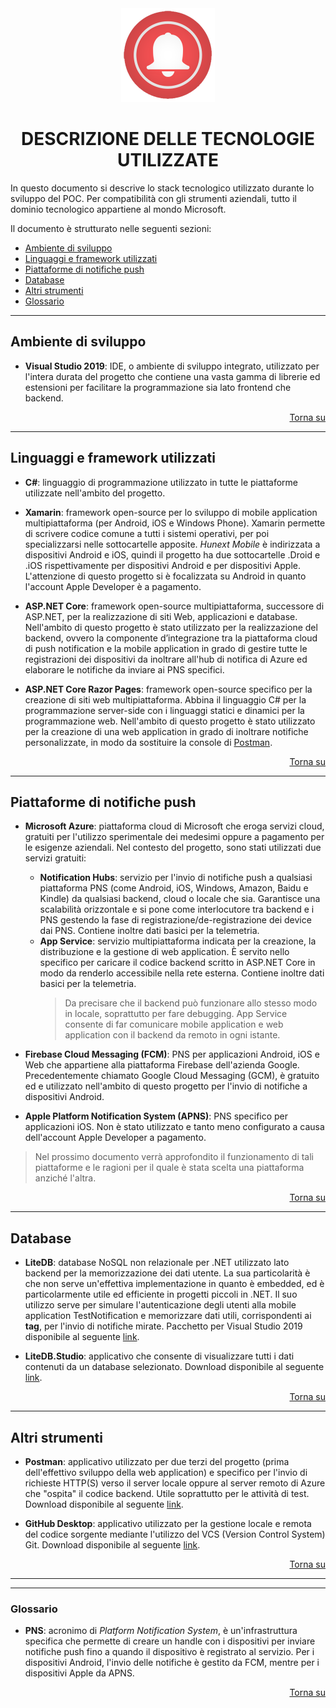 <div align="center"> 
<img src="Images/_icon.png" alt="Immagine dell'icona"/>

# DESCRIZIONE DELLE TECNOLOGIE UTILIZZATE
</div>

In questo documento si descrive lo stack tecnologico utilizzato durante lo sviluppo del POC. Per compatibilità con gli strumenti aziendali, tutto il dominio 
tecnologico appartiene al mondo Microsoft.

Il documento è strutturato nelle seguenti sezioni:

- [Ambiente di sviluppo](#ambiente-di-sviluppo)
- [Linguaggi e framework utilizzati](#linguaggi-e-framework-utilizzati)
- [Piattaforme di notifiche push](#piattaforme-di-notifiche-push)
- [Database](#database)
- [Altri strumenti](#altri-strumenti)
- [Glossario](#glossario)

---

## Ambiente di sviluppo

- **Visual Studio 2019**: IDE, o ambiente di sviluppo integrato, utilizzato per l'intera durata del progetto che contiene una vasta gamma di librerie
ed estensioni per facilitare la programmazione sia lato frontend che backend.

<div align="right">

[Torna su](#descrizione-delle-tecnologie-utilizzate)
</div>

---

## Linguaggi e framework utilizzati

- **C#**: linguaggio di programmazione utilizzato in tutte le piattaforme utilizzate nell'ambito del progetto.

- **Xamarin**: framework open-source per lo sviluppo di mobile application multipiattaforma (per Android, iOS e Windows Phone). Xamarin permette di scrivere codice
comune a tutti i sistemi operativi, per poi specializzarsi nelle sottocartelle apposite. *Hunext Mobile* è indirizzata a dispositivi Android e iOS, quindi il
progetto ha due sottocartelle .Droid e .iOS rispettivamente per dispositivi Android e per dispositivi Apple. L'attenzione di questo progetto si è focalizzata su
Android in quanto l'account Apple Developer è a pagamento. 

- **ASP.NET Core**: framework open-source multipiattaforma, successore di ASP.NET, per la realizzazione di siti Web, applicazioni e database. Nell'ambito di questo progetto è stato
utilizzato per la realizzazione del backend, ovvero la componente d’integrazione tra la piattaforma cloud di push notification e la mobile application in grado di gestire tutte le registrazioni dei dispositivi da inoltrare all'hub di notifica di Azure ed elaborare le notifiche da inviare ai PNS specifici.

- **ASP.NET Core Razor Pages**: framework open-source specifico per la creazione di siti web multipiattaforma. Abbina il linguaggio C# per la programmazione server-side
con i linguaggi statici e dinamici per la programmazione web. Nell'ambito di questo progetto è stato utilizzato per la creazione di una web application in grado di inoltrare
notifiche personalizzate, in modo da sostituire la console di [Postman](https://www.postman.com/). 

<div align="right">

[Torna su](#descrizione-delle-tecnologie-utilizzate)
</div>

---

## Piattaforme di notifiche push

- **Microsoft Azure**: piattaforma cloud di Microsoft che eroga servizi cloud, gratuiti per l'utilizzo sperimentale dei medesimi oppure a pagamento per le esigenze aziendali.
Nel contesto del progetto, sono stati utilizzati due servizi gratuiti: 
  - **Notification Hubs**: servizio per l'invio di notifiche push a qualsiasi piattaforma PNS (come Android, iOS, Windows, Amazon, Baidu e Kindle) da qualsiasi backend, cloud o locale che sia. 
  Garantisce una scalabilità orizzontale e si pone come interlocutore tra backend e i PNS gestendo la fase di registrazione/de-registrazione dei device dai PNS. 
  Contiene inoltre dati basici per la telemetria.
  - **App Service**: servizio multipiattaforma indicata per la creazione, la distribuzione e la gestione di web application. È servito nello specifico per caricare il codice backend scritto in 
  ASP.NET Core in modo da renderlo accessibile nella rete esterna. Contiene inoltre dati basici per la telemetria.
    > Da precisare che il backend può funzionare allo stesso modo in locale, soprattutto per fare debugging. App Service consente di far comunicare mobile application e web application con il 
      backend da remoto in ogni istante.

- **Firebase Cloud Messaging (FCM)**: PNS per applicazioni Android, iOS e Web che appartiene alla piattaforma Firebase dell'azienda Google. Precedentemente chiamato 
  Google Cloud Messaging (GCM), è gratuito ed e utilizzato nell'ambito di questo progetto per l'invio di notifiche a dispositivi Android.

- **Apple Platform Notification System (APNS)**: PNS specifico per applicazioni iOS. Non è stato utilizzato e tanto meno configurato a causa dell'account Apple Developer a pagamento.

> Nel prossimo documento verrà approfondito il funzionamento di tali piattaforme e le ragioni per il quale è stata scelta una piattaforma anziché l'altra.

<div align="right">

[Torna su](#descrizione-delle-tecnologie-utilizzate)
</div>

---

## Database

- **LiteDB**: database NoSQL non relazionale per .NET utilizzato lato backend per la memorizzazione dei dati utente. La sua particolarità è che non serve un'effettiva implementazione
in quanto è embedded, ed è particolarmente utile ed efficiente in progetti piccoli in .NET. Il suo utilizzo serve per simulare l'autenticazione degli utenti alla mobile application 
TestNotification e memorizzare dati utili, corrispondenti ai **tag**, per l'invio di notifiche mirate.
Pacchetto per Visual Studio 2019 disponibile al seguente [link](https://www.nuget.org/packages/LiteDB/).

- **LiteDB.Studio**: applicativo che consente di visualizzare tutti i dati contenuti da un database selezionato. 
Download disponibile al seguente [link](https://github.com/mbdavid/LiteDB.Studio).

<div align="right">

[Torna su](#descrizione-delle-tecnologie-utilizzate)
</div>

---

## Altri strumenti

- **Postman**: applicativo utilizzato per due terzi del progetto (prima dell'effettivo sviluppo della web application) e specifico per l'invio di richieste HTTP(S) verso il server locale
oppure al server remoto di Azure che "ospita" il codice backend. Utile soprattutto per le attività di test.
Download disponibile al seguente [link](https://www.postman.com/downloads/).

- **GitHub Desktop**: applicativo utilizzato per la gestione locale e remota del codice sorgente mediante l'utilizzo del VCS (Version Control System) Git. 
Download disponibile al seguente [link](https://desktop.github.com/).

<div align="right">

[Torna su](#descrizione-delle-tecnologie-utilizzate)
</div>

---
---

### Glossario

- **PNS**: acronimo di *Platform Notification System*, è un'infrastruttura specifica che permette di creare un handle con i dispositivi per inviare notifiche push
fino a quando il dispositivo è registrato al servizio. Per i dispositivi Android, l'invio delle notifiche è gestito da FCM, mentre per i dispositivi Apple da APNS.

<div align="right">

[Torna su](#descrizione-delle-tecnologie-utilizzate)
</div>
